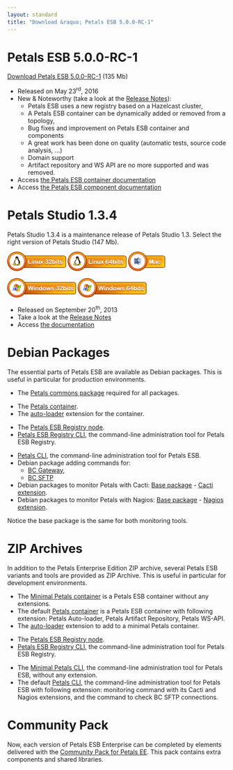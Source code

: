 ```yaml
---
layout: standard
title: "Download &raquo; Petals ESB 5.0.0-RC-1"
---
```


# Petals ESB 5.0.0-RC-1

[Download Petals ESB 5.0.0-RC-1](http://repository.ow2.org/nexus/content/repositories/public/org/ow2/petals/petals-esb-enterprise-edition/5.0.0-RC-1/petals-esb-enterprise-edition-5.0.0-RC-1.zip "Petals ESB 5.0.0-RC-1") (135 Mb)

- Released on May 23<sup>rd</sup>, 2016
- New & Noteworthy (take a look at the [Release Notes](https://jira.petalslink.com/secure/IssueNavigator.jspa?mode=hide&requestId=10255)):
  - Petals ESB uses a new registry based on a Hazelcast cluster,
  - A Petals ESB container can be dynamically added or removed from a topology,
  - Bug fixes and improvement on Petals ESB container and components
  - A great work has been done on quality (automatic tests, source code analysis, ...)
  - Domain support
  - Artifact repository and WS API are no more supported and was removed.
- Access [the Petals ESB container documentation](https://doc.petalslink.com/display/petalsesbsnapshot/Petals+ESB+5.0.0-SNAPSHOT)
- Access [the Petals ESB component documentation](https://doc.petalslink.com/display/petalscomponents/Petals+Components)

# Petals Studio 1.3.4

Petals Studio 1.3.4 is a maintenance release of Petals Studio 1.3.
Select the right version of Petals Studio (147 Mb).

<a href="http://download.petalslink.com/petals-studio/Petals-Studio--1.3.4--linux.gtk.x86.zip"><img alt="Linux x32" src="/resources/images/linux_32.png" /></a>
<a href="http://download.petalslink.com/petals-studio/Petals-Studio--1.3.4--linux.gtk.x86_64.zip"><img alt="Linux x64" src="/resources/images/linux_64.png" /></a>
<a href="http://download.petalslink.com/petals-studio/Petals-Studio--1.3.4--macosx.cocoa.x86_64.zip"><img alt="MacOS" src="/resources/images/mac.png" /></a><br />

<a href="http://download.petalslink.com/petals-studio/Petals-Studio--1.3.4--win32.win32.x86.zip"><img alt="Windows x32" src="/resources/images/windows_32.png"/></a>
<a href="http://download.petalslink.com/petals-studio/Petals-Studio--1.3.4--win32.win32.x86_64.zip"><img alt="Windows x64" src="/resources/images/windows_64.png"/></a>

- Released on September 20<sup>th</sup>, 2013
- Take a look at the [Release Notes](https://jira.petalslink.com/secure/ReleaseNote.jspa?projectId=10070&version=10402)
- Access [the documentation](https://doc.petalslink.com/display/petalsstudio13/Petals+Studio+1.3)

# Debian Packages

The essential parts of Petals ESB are available as Debian packages.
This is useful in particular for production environments.

- The [Petals commons package](http://repository.ow2.org/nexus/content/groups/public/org/ow2/petals/petals-commons-deb/1.1.0/petals-commons-deb-1.1.0.deb) required for all packages.

<!-- -->

- The [Petals container](http://repository.ow2.org/nexus/content/groups/public/org/ow2/petals/petals-esb-default-deb/5.0.1-1.0/petals-esb-default-deb-5.0.1-1.0.deb).
- The [auto-loader](http://repository.ow2.org/nexus/content/groups/public/org/ow2/petals/petals-autoloader-deb/1.0.2-1.0/petals-autoloader-deb-1.0.2-1.0.deb) extension for the container.

<!-- -->

- The [Petals ESB Registry node](http://repository.ow2.org/nexus/content/groups/public/org/ow2/petals/petals-registry-overlay-deb/1.0.1-1.0/petals-registry-overlay-deb-1.0.1-1.0.deb).
- [Petals ESB Registry CLI](http://repository.ow2.org/nexus/content/groups/public/org/ow2/petals/petals-registry-cli-deb/1.0.1-1.0/petals-registry-cli-deb-1.0.1-1.0.deb), the command-line administration tool for Petals ESB Registry.

<!-- -->

- [Petals CLI](http://repository.ow2.org/nexus/content/groups/public/org/ow2/petals/petals-cli-distrib-deb/2.3.0-1.0/petals-cli-distrib-deb-2.3.0-1.0.deb), the command-line administration tool for Petals ESB.
- Debian package adding commands for:
  - [BC Gateway](http://repository.ow2.org/nexus/content/repositories/public/org/ow2/petals/petals-cli-bc-gateway/1.0.0/petals-cli-bc-gateway-1.0.0.deb),
  - [BC SFTP](http://repository.ow2.org/nexus/content/repositories/public/org/ow2/petals/petals-cli-bc-sftp/1.0.2/petals-cli-bc-sftp-1.0.2.deb)
- Debian packages to monitor Petals with Cacti:
[Base package](http://repository.ow2.org/nexus/content/groups/public/org/ow2/petals/petals-cli-cmd-monitoring-deb/1.0.3-1.0/petals-cli-cmd-monitoring-deb-1.0.3-1.0.deb) -
[Cacti extension](http://repository.ow2.org/nexus/content/groups/public/org/ow2/petals/petals-cli-cmd-monitoring-mo-cacti-deb/1.0.2-1.0/petals-cli-cmd-monitoring-mo-cacti-deb-1.0.2-1.0.deb).
- Debian packages to monitor Petals with Nagios:
[Base package](http://repository.ow2.org/nexus/content/groups/public/org/ow2/petals/petals-cli-cmd-monitoring-deb/1.0.3-1.0/petals-cli-cmd-monitoring-deb-1.0.3-1.0.deb) -
[Nagios extension](http://repository.ow2.org/nexus/content/groups/public/org/ow2/petals/petals-cli-cmd-monitoring-so-nagios-deb/1.0.2-1.0/petals-cli-cmd-monitoring-so-nagios-deb-1.0.2-1.0.deb).

Notice the base package is the same for both monitoring tools.

# ZIP Archives

In addition to the Petals Enterprise Edition ZIP archive, several Petals ESB variants and tools are provided as ZIP Archive.
This is useful in particular for development environments.

- The [Minimal Petals container](http://repository.ow2.org/nexus/content/repositories/public/org/ow2/petals/petals-esb-minimal-zip/5.0.1/petals-esb-minimal-zip-5.0.1.zip) is a Petals ESB container without any extensions.
- The default [Petals container](http://repository.ow2.org/nexus/content/repositories/public/org/ow2/petals/petals-esb-default-zip/5.0.1/petals-esb-default-zip-5.0.1.zip) is a Petals ESB container with following extension: Petals Auto-loader, Petals Artifact Repository, Petals WS-API.
- The [auto-loader](http://repository.ow2.org/nexus/content/repositories/public/org/ow2/petals/petals-autoloader-zip/1.0.2-1.0/petals-autoloader-zip-1.0.2-1.0.zip) extension to add to a minimal Petals container.

<!-- -->

- The [Petals ESB Registry node](http://repository.ow2.org/nexus/content/repositories/public/org/ow2/petals/petals-registry-overlay-zip/1.0.1-1.0/petals-registry-overlay-zip-1.0.1-1.0.zip).
- [Petals ESB Registry CLI](http://repository.ow2.org/nexus/content/repositories/public/org/ow2/petals/petals-registry-cli-zip/1.0.1-1.0/petals-registry-cli-zip-1.0.1-1.0.zip), the command-line administration tool for Petals ESB Registry.

<!-- -->

- The [Minimal Petals CLI](http://repository.ow2.org/nexus/content/repositories/public/org/ow2/petals/petals-cli/2.3.0/petals-cli-2.3.0.zip), the command-line administration tool for Petals ESB, without any extension.
- The default [Petals CLI](http://repository.ow2.org/nexus/content/repositories/public/org/ow2/petals/petals-cli-distrib-zip/2.3.0-1.0/petals-cli-distrib-zip-2.3.0-1.0.zip), the command-line administration tool for Petals ESB with following extension: monitoring command with its Cacti and Nagios extensions, and the command to check BC SFTP connections.

# Community Pack

Now, each version of Petals ESB Enterprise can be completed by elements delivered with the [Community Pack for Petals EE](http://repository.ow2.org/nexus/content/repositories/public/org/ow2/petals/petals-community-pack/5.0.0-RC-1/petals-community-pack-5.0.0-RC-1.zip). This pack contains extra components and shared libraries.
